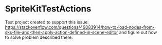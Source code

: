# SpriteKitTestActions

Test project created to support this issue: https://stackoverflow.com/questions/49083914/how-to-load-nodes-from-sks-file-and-then-apply-action-defined-in-scene-editor and figure out how to solve problem described there.

